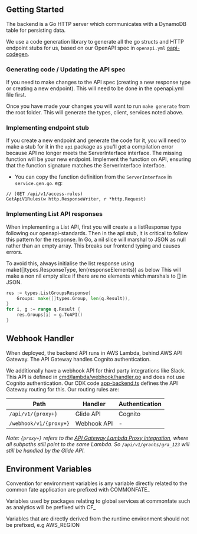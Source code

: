## Getting Started

The backend is a Go HTTP server which communicates with a DynamoDB table for persisting data.

We use a code generation library to generate all the go structs and HTTP endpoint stubs for us, based on our OpenAPI spec in `openapi.yml` [oapi-codegen](https://github.com/deepmap/oapi-codegen).

### Generating code / Updating the API spec

If you need to make changes to the API spec (creating a new response type or creating a new endpoint). This will need to be done in the openapi.yml file first.

Once you have made your changes you will want to run `make generate` from the root folder. This will generate the types, client, services noted above.

### Implementing endpoint stub

If you create a new endpoint and generate the code for it, you will need to make a stub for it in the `api` package as you'll get a compilation error because API no longer meets the ServerInterface interface. The missing function will be your new endpoint. Implement the function on API, ensuring that the function signature matches the ServerInterface interface.

- You can copy the function definition from the `ServerInterface` in `service.gen.go`. eg:

```
// (GET /api/v1/access-rules)
GetApiV1Rules(w http.ResponseWriter, r *http.Request)
```

### Implementing List API responses

When implementing a List API, first you will create a a listResponse type following our openapi-standards.
Then in the api stub, it is critical to follow this pattern for the response.
In Go, a nil slice will marshal to JSON as null rather than an empty array.
This breaks our frontend typing and causes errors.

To avoid this, always initialise the list response using make([]types.ResponseType, len(responseElements)) as below
This will make a non nil empty slice if there are no elements which marshals to [] in JSON.

```go
res := types.ListGroupsResponse{
    Groups: make([]types.Group, len(q.Result)),
}
for i, g := range q.Result {
    res.Groups[i] = g.ToAPI()
}
```

## Webhook Handler

When deployed, the backend API runs in AWS Lambda, behind AWS API Gateway. The API Gateway handles Cognito authentication.

We additionally have a webhook API for third party integrations like Slack. This API is defined in [cmd/lambda/webhook/handler.go](../../cmd/lambda/webhook/handler.go) and does not use Cognito authentication. Our CDK code [app-backend.ts](../../deploy/infra/lib/constructs/app-backend.ts) defines the API Gateway routing for this. Our routing rules are:

| Path                   | Handler     | Authentication |
| ---------------------- | ----------- | -------------- |
| `/api/v1/{proxy+}`     | Glide API   | Cognito        |
| `/webhook/v1/{proxy+}` | Webhook API | -              |

_Note: `{proxy+}` refers to the [API Gateway Lambda Proxy integration](https://docs.aws.amazon.com/apigateway/latest/developerguide/set-up-lambda-proxy-integrations.html), where all subpaths still point to the same Lambda. So `/api/v1/grants/gra_123` will still be handled by the Glide API._

## Environment Variables

Convention for environment variables is any variable directly related to the common fate application are prefixed with COMMONFATE\_

Variables used by packages relating to global services at commonfate such as analytics will be prefixed with CF\_

Variables that are directly derived from the runtime environment should not be prefixed, e.g AWS_REGION
